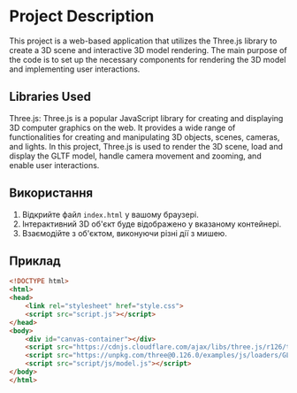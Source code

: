 # Project Description

This project is a web-based application that utilizes the Three.js library to create a 3D scene and interactive 3D model rendering. The main purpose of the code is to set up the necessary components for rendering the 3D model and implementing user interactions.

## Libraries Used

Three.js: Three.js is a popular JavaScript library for creating and displaying 3D computer graphics on the web. It provides a wide range of functionalities for creating and manipulating 3D objects, scenes, cameras, and lights. In this project, Three.js is used to render the 3D scene, load and display the GLTF model, handle camera movement and zooming, and enable user interactions.

## Використання

1. Відкрийте файл `index.html` у вашому браузері.
2. Інтерактивний 3D об'єкт буде відображено у вказаному контейнері.
3. Взаємодійте з об'єктом, виконуючи різні дії з мишею.

## Приклад

```html
<!DOCTYPE html>
<html>
<head>
    <link rel="stylesheet" href="style.css">
    <script src="script.js"></script>
</head>
<body>
    <div id="canvas-container"></div>
    <script src="https://cdnjs.cloudflare.com/ajax/libs/three.js/r126/three.min.js" integrity="sha512-n8IpKWzDnBOcBhRlHirMZOUvEq2bLRMuJGjuVqbzUJwtTsgwOgK5aS0c1JA647XWYfqvXve8k3PtZdzpipFjgg==" crossorigin="anonymous"></script>
    <script src="https://unpkg.com/three@0.126.0/examples/js/loaders/GLTFLoader.js"></script>
    <script src="script/js/model.js"></script>
</body>
</html>
